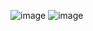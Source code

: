 ![image](https://github.com/ElaYJ/Study_EDA/assets/153154981/a40beb8e-5ade-41a7-8945-511e345b6bea)
![image](https://github.com/ElaYJ/Study_EDA/assets/153154981/70d6039c-8902-410a-9a42-71b75d70195d)
